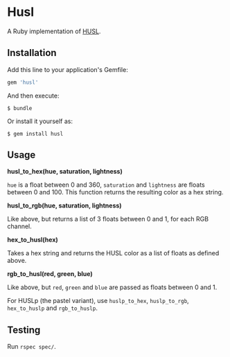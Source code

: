 # Husl

A Ruby implementation of [HUSL](http://www.husl-colors.org).

## Installation

Add this line to your application's Gemfile:

```ruby
gem 'husl'
```

And then execute:

    $ bundle

Or install it yourself as:

    $ gem install husl

## Usage

**husl_to_hex(hue, saturation, lightness)**

`hue` is a float between 0 and 360, `saturation` and `lightness` are floats between 0 and 100. This function returns the resulting color as a hex string.

**husl_to_rgb(hue, saturation, lightness)**

Like above, but returns a list of 3 floats between 0 and 1, for each RGB channel.

**hex_to_husl(hex)**

Takes a hex string and returns the HUSL color as a list of floats as defined above.

**rgb_to_husl(red, green, blue)**

Like above, but `red`, `green` and `blue` are passed as floats between 0 and 1.

For HUSLp (the pastel variant), use `huslp_to_hex`, `huslp_to_rgb`, `hex_to_huslp` and `rgb_to_huslp`.

## Testing

Run `rspec spec/`.